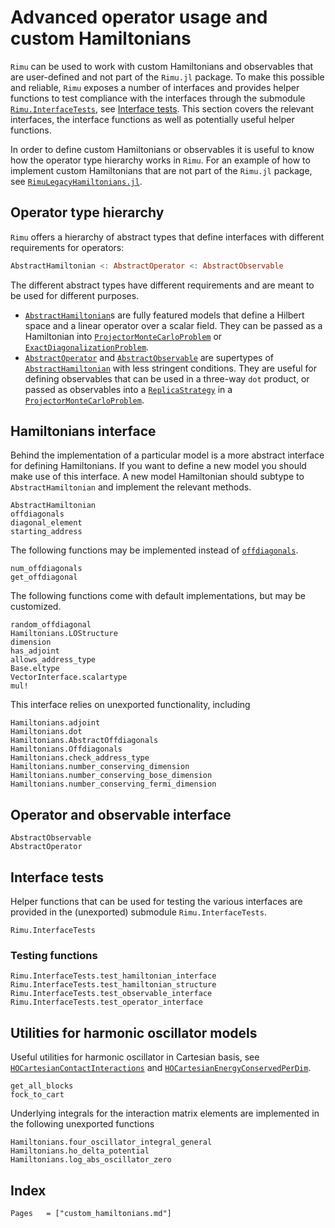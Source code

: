 # Advanced operator usage and custom Hamiltonians

`Rimu` can be used to work with custom Hamiltonians and observables that are user-defined and
 not part of the `Rimu.jl` package. To make this possible and reliable, `Rimu` exposes a number 
 of interfaces and provides helper functions to test compliance with the interfaces through the 
 submodule [`Rimu.InterfaceTests`](@ref), see [Interface tests](@ref). This section covers the
 relevant interfaces, the interface functions as well as potentially useful helper functions.

 In order to define custom Hamiltonians or observables it is useful to know how the operator 
 type hierarchy works in `Rimu`. For an example of how to implement custom Hamiltonians that 
 are not part of the `Rimu.jl` package, see 
 [`RimuLegacyHamiltonians.jl`](https://github.com/RimuQMC/RimuLegacyHamiltonians.jl).

## Operator type hierarchy

`Rimu` offers a hierarchy of abstract types that define interfaces with different requirements
for operators:
```julia
AbstractHamiltonian <: AbstractOperator <: AbstractObservable
```
The different abstract types have different requirements and are meant to be used for different purposes. 
- [`AbstractHamiltonian`](@ref)s are fully featured models that define a Hilbert space and a linear operator over a scalar field. They can be passed as a Hamiltonian into [`ProjectorMonteCarloProblem`](@ref) or [`ExactDiagonalizationProblem`](@ref).
- [`AbstractOperator`](@ref) and [`AbstractObservable`](@ref) are supertypes of [`AbstractHamiltonian`](@ref) with less stringent conditions. They are useful for defining observables that can be used in a three-way `dot` product, or passed as observables into a [`ReplicaStrategy`](@ref) in a [`ProjectorMonteCarloProblem`](@ref).

## Hamiltonians interface

Behind the implementation of a particular model is a more abstract interface for defining
Hamiltonians. If you want to define a new model you should make use of this interface. A new 
model Hamiltonian should subtype to `AbstractHamiltonian` and implement the relevant methods.

```@docs
AbstractHamiltonian
offdiagonals
diagonal_element
starting_address
```

The following functions may be implemented instead of [`offdiagonals`](@ref).

```@docs
num_offdiagonals
get_offdiagonal
```

The following functions come with default implementations, but may be customized.

```@docs
random_offdiagonal
Hamiltonians.LOStructure
dimension
has_adjoint
allows_address_type
Base.eltype
VectorInterface.scalartype
mul!
```

This interface relies on unexported functionality, including
```@docs
Hamiltonians.adjoint
Hamiltonians.dot
Hamiltonians.AbstractOffdiagonals
Hamiltonians.Offdiagonals
Hamiltonians.check_address_type
Hamiltonians.number_conserving_dimension
Hamiltonians.number_conserving_bose_dimension
Hamiltonians.number_conserving_fermi_dimension
```

## Operator and observable interface 

```@docs
AbstractObservable
AbstractOperator
```

## Interface tests
Helper functions that can be used for testing the various interfaces are provided in the 
(unexported) submodule `Rimu.InterfaceTests`. 

```@docs
Rimu.InterfaceTests
```

### Testing functions
```@docs
Rimu.InterfaceTests.test_hamiltonian_interface
Rimu.InterfaceTests.test_hamiltonian_structure
Rimu.InterfaceTests.test_observable_interface
Rimu.InterfaceTests.test_operator_interface
```

## Utilities for harmonic oscillator models
Useful utilities for harmonic oscillator in Cartesian basis, see [`HOCartesianContactInteractions`](@ref)
and [`HOCartesianEnergyConservedPerDim`](@ref).
```@docs
get_all_blocks
fock_to_cart
```
Underlying integrals for the interaction matrix elements are implemented in the following unexported functions
```@docs
Hamiltonians.four_oscillator_integral_general
Hamiltonians.ho_delta_potential
Hamiltonians.log_abs_oscillator_zero
```

## Index
```@index
Pages   = ["custom_hamiltonians.md"]
```
